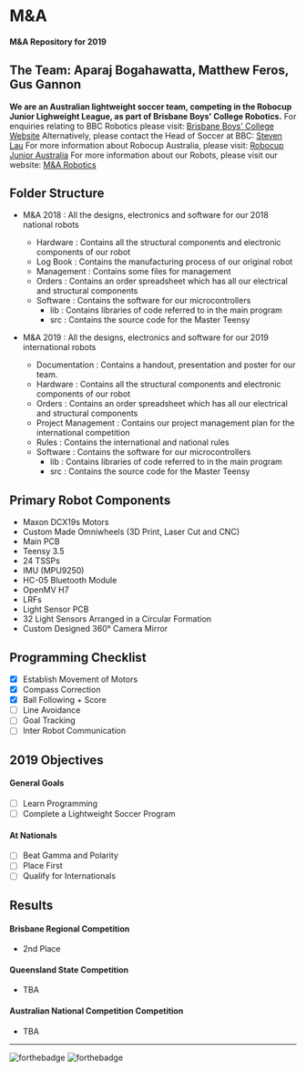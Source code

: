 # M&amp;A
#### M&amp;A Repository for 2019
**The Team:** Aparaj Bogahawatta, Matthew Feros, Gus Gannon
---------------------------------------------------------------------------------
**We are an Australian lightweight soccer team, competing in the Robocup Junior Lighweight League, as part of Brisbane Boys' College Robotics.**
For enquiries relating to BBC Robotics please visit:
[Brisbane Boys' College Website](http://www.bbc.qld.edu.au)
Alternatively, please contact the Head of Soccer at BBC: [Steven Lau](mailto:slau2@bbc.qld.edu.au)
For more information about Robocup Australia, please visit: [Robocup Junior Australia](https://www.robocupjunior.org.au/)
For more information about our Robots, please visit our website: [M&amp;A Robotics](bbcrobotics-mna.weebly.com)
## Folder Structure
- M&amp;A 2018 : All the designs, electronics and software for our 2018 national robots
    - Hardware : Contains all the structural components and electronic components of our robot
    - Log Book : Contains the manufacturing process of our original robot
    - Management : Contains some files for management
    - Orders : Contains an order spreadsheet which has all our electrical and structural components
    - Software : Contains the software for our microcontrollers
        - lib : Contains libraries of code referred to in the main program
        - src : Contains the source code for the Master Teensy

- M&amp;A 2019 : All the designs, electronics and software for our 2019 international robots
    - Documentation : Contains a handout, presentation and poster for our team.
    - Hardware : Contains all the structural components and electronic components of our robot
    - Orders : Contains an order spreadsheet which has all our electrical and structural components
    - Project Management : Contains our project management plan for the international competition
    - Rules : Contains the international and national rules    
    - Software : Contains the software for our microcontrollers
        - lib : Contains libraries of code referred to in the main program
        - src : Contains the source code for the Master Teensy
        
## Primary Robot Components
- Maxon DCX19s Motors
- Custom Made Omniwheels (3D Print, Laser Cut and CNC)
- Main PCB
 - Teensy 3.5
 - 24 TSSPs
 - IMU (MPU9250)
 - HC-05 Bluetooth Module
 - OpenMV H7
 - LRFs
- Light Sensor PCB
 - 32 Light Sensors Arranged in a Circular Formation
- Custom Designed 360° Camera Mirror
## Programming Checklist
- [x] Establish Movement of Motors
- [x] Compass Correction
- [x] Ball Following + Score
- [ ] Line Avoidance
- [ ] Goal Tracking
- [ ] Inter Robot Communication
## 2019 Objectives
#### General Goals
- [ ] Learn Programming
- [ ] Complete a Lightweight Soccer Program
#### At Nationals
- [ ] Beat Gamma and Polarity
- [ ] Place First
- [ ] Qualify for Internationals
## Results
#### Brisbane Regional Competition
- 2nd Place
#### Queensland State Competition
- TBA
#### Australian National Competition Competition
- TBA
---------------------------------------------------------------------------------
![forthebadge](https://forthebadge.com/images/badges/uses-git.svg)
![forthebadge](https://forthebadge.com/images/badges/made-with-c-plus-plus.svg)
